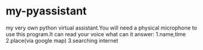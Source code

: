 # my-pyassistant
my very own python virtual assistant.You will need a physical microphone to use this program.It can read your voice
what can it answer:
1.name,time 
2.place(via google map)
3.searching internet

